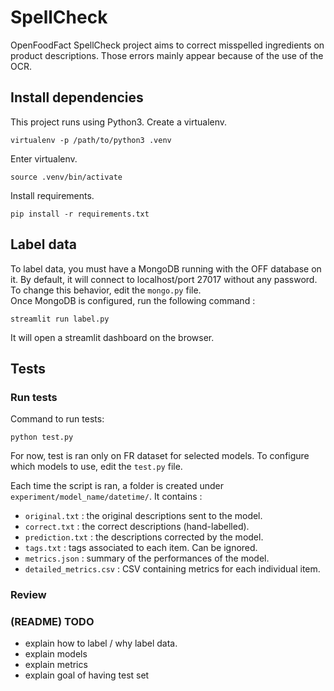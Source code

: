 # SpellCheck

OpenFoodFact SpellCheck project aims to correct misspelled ingredients on product descriptions. Those errors mainly appear because of the use of the OCR.  

## Install dependencies

This project runs using Python3.
Create a virtualenv.
```
virtualenv -p /path/to/python3 .venv
```

Enter virtualenv.
```
source .venv/bin/activate
```

Install requirements.
```
pip install -r requirements.txt
```

## Label data

To label data, you must have a MongoDB running with the OFF database on it. By default, it will connect to localhost/port 27017 without any password. To change this behavior, edit the `mongo.py` file.  
Once MongoDB is configured, run the following command :
```
streamlit run label.py
```
It will open a streamlit dashboard on the browser.

## Tests

### Run tests

Command to run tests:
```
python test.py
```
For now, test is ran only on FR dataset for selected models. To configure which models to use, edit the `test.py` file.  

Each time the script is ran, a folder is created under `experiment/model_name/datetime/`. It contains :
- `original.txt` : the original descriptions sent to the model.
- `correct.txt` : the correct descriptions (hand-labelled).
- `prediction.txt` : the descriptions corrected by the model.
- `tags.txt` : tags associated to each item. Can be ignored.
- `metrics.json` : summary of the performances of the model.
- `detailed_metrics.csv` : CSV containing metrics for each individual item.

### Review


### (README) TODO
- explain how to label / why label data.
- explain models
- explain metrics
- explain goal of having test set
